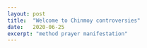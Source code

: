 ```yaml
---
layout: post
title:  "Welcome to Chinmoy controversies"
date:   2020-06-25
excerpt: "method prayer manifestation"
---
```

